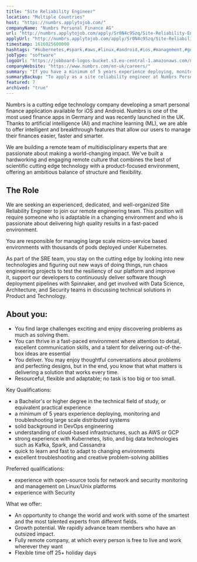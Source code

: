 ```yaml
---
title: "Site Reliability Engineer"
location: "Multiple Countries"
host: "https://numbrs.applytojob.com/"
companyName: "Numbrs Personal Finance AG"
url: "http://numbrs.applytojob.com/apply/Sr0N4c9Szq/Site-Reliability-Engineer-Remote"
applyUrl: "http://numbrs.applytojob.com/apply/Sr0N4c9Szq/Site-Reliability-Engineer-Remote"
timestamp: 1616025600000
hashtags: "#kubernetes,#spark,#aws,#linux,#android,#ios,#management,#googlecloud,#office,#ui/ux"
jobType: "software"
logoUrl: "https://jobboard-logos-bucket.s3.eu-central-1.amazonaws.com/numbrs-personal-finance-ag"
companyWebsite: "https://www.numbrs.com/en-uk/careers/"
summary: "If you have a minimum of 5 years experience deploying, monitoring and troubleshooting large scale distributed systems, Numbrs is looking for someone with your knowledge."
summaryBackup: "To apply as a site reliability engineer at Numbrs Personal Finance AG, you preferably need to have some knowledge of: #management, #kubernetes, #spark."
featured: 7
archived: "true"
---
```


Numbrs is a cutting edge technology company developing a smart personal finance application available for iOS and Android. Numbrs is one of the most used finance apps in Germany and was recently launched in the UK. Thanks to artificial intelligence (AI) and machine learning (ML), we are able to offer intelligent and breakthrough features that allow our users to manage their finances easier, faster and smarter.

We are building a remote team of multidisciplinary experts that are passionate about making a world-changing impact. We've built a hardworking and engaging remote culture that combines the best of scientific cutting edge technology with a product-focused environment, offering an ambitious balance of structure and flexibility.

## The Role

We are seeking an experienced, dedicated, and well-organized Site Reliability Engineer to join our remote engineering team. This position will require someone who is adaptable in a changing environment and who is passionate about delivering high quality results in a fast-paced environment.

You are responsible for managing large scale micro-service based environments with thousands of pods deployed under Kubernetes.

As part of the SRE team, you stay on the cutting edge by looking into new technologies and figuring out new ways of doing things, run chaos engineering projects to test the resiliency of our platform and improve it, support our developers to continuously deliver software though deployment pipelines with Spinnaker, and get involved with Data Science, Architecture, and Security teams in discussing technical solutions in Product and Technology.

## About you:

*   You find large challenges exciting and enjoy discovering problems as much as solving them.
*   You can thrive in a fast-paced environment where attention to detail, excellent communication skills, and a talent for delivering out-of-the-box ideas are essential
*   You deliver. You may enjoy thoughtful conversations about problems and perfecting designs, but in the end, you know that what matters is delivering a solution that works every time.
*   Resourceful, flexible and adaptable; no task is too big or too small.

Key Qualifications:

*   a Bachelor's or higher degree in the technical field of study, or equivalent practical experience
*   a minimum of 5 years experience deploying, monitoring and troubleshooting large scale distributed systems
*   solid background in DevOps engineering
*   understanding of cloud-based infrastructures, such as AWS or GCP
*   strong experience with Kubernetes, Istio, and big data technologies such as Kafka, Spark, and Cassandra
*   quick to learn and fast to adapt to changing environments
*   excellent troubleshooting and creative problem-solving abilities

Preferred qualifications:

*   experience with open-source tools for network and security monitoring and management on Linux/Unix platforms
*   experience with Security

What we offer:

*   An opportunity to change the world and work with some of the smartest and the most talented experts from different fields. 
*   Growth potential. We rapidly advance team members who have an outsized impact. 
*   Fully remote company, at which every person is free to live and work wherever they want
*   Flexible time off 25+ holiday days
